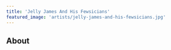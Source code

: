 ```yaml
---
title: 'Jelly James And His Fewsicians'
featured_image: 'artists/jelly-james-and-his-fewsicians.jpg'
---
```


## About


